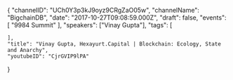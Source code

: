 {
    "channelID": "UCh0Y3p3kJ9oyz9CRgZaO05w",
    "channelName": "BigchainDB",
    "date": "2017-10-27T09:08:59.000Z",
    "draft": false,
    "events": [
        "9984 Summit"
    ],
    "speakers": ["Vinay Gupta"],
    "tags": [

    ],
    "title": "Vinay Gupta, Hexayurt.Capital | Blockchain: Ecology, State and Anarchy",
    "youtubeID": "CjrGVIP9lPA"
}
